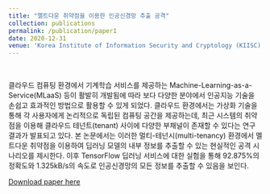 ```yaml
---
title: "멜트다운 취약점을 이용한 인공신경망 추출 공격"
collection: publications
permalink: /publication/paper1
date: 2020-12-31
venue: 'Korea Institute of Information Security and Cryptology (KIISC)'
---
```

<br>

클라우드 컴퓨팅 환경에서 기계학습 서비스를 제공하는 Machine-Learning-as-a-Service(MLaaS) 등이 활발히 개발됨에 따라 보다 다양한 분야에서 인공지능 기술을 손쉽고 효과적인 방법으로 활용할 수 있게 되었다. 클라우드 환경에서는 가상화 기술을 통해 각 사용자에게 논리적으로 독립된 컴퓨팅 공간을 제공하는데, 최근 시스템의 취약점을 이용해 클라우드 테넌트(tenant) 사이에 다양한 부채널이 존재할 수 있다는 연구 결과가 발표되고 있다. 본 논문에서는 이러한 멀티-테넌시(multi-tenancy) 환경에서 멜트다운 취약점을 이용하여 딥러닝 모델의 내부 정보를 추출할 수 있는 현실적인 공격 시나리오를 제시한다. 이후 TensorFlow 딥러닝 서비스에 대한 실험을 통해 92.875%의 정확도와 1.325kB/s의 속도로 인공신경망의 모든 정보를 추출할 수 있음을 보인다.

[Download paper here](https://www.dbpia.co.kr/pdf/pdfView.do?nodeId=NODE10510254)
